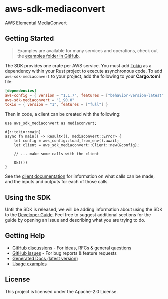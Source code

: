 # aws-sdk-mediaconvert

AWS Elemental MediaConvert

## Getting Started

> Examples are available for many services and operations, check out the
> [examples folder in GitHub](https://github.com/awslabs/aws-sdk-rust/tree/main/examples).

The SDK provides one crate per AWS service. You must add [Tokio](https://crates.io/crates/tokio)
as a dependency within your Rust project to execute asynchronous code. To add `aws-sdk-mediaconvert` to
your project, add the following to your **Cargo.toml** file:

```toml
[dependencies]
aws-config = { version = "1.1.7", features = ["behavior-version-latest"] }
aws-sdk-mediaconvert = "1.90.0"
tokio = { version = "1", features = ["full"] }
```

Then in code, a client can be created with the following:

```rust,no_run
use aws_sdk_mediaconvert as mediaconvert;

#[::tokio::main]
async fn main() -> Result<(), mediaconvert::Error> {
    let config = aws_config::load_from_env().await;
    let client = aws_sdk_mediaconvert::Client::new(&config);

    // ... make some calls with the client

    Ok(())
}
```

See the [client documentation](https://docs.rs/aws-sdk-mediaconvert/latest/aws_sdk_mediaconvert/client/struct.Client.html)
for information on what calls can be made, and the inputs and outputs for each of those calls.

## Using the SDK

Until the SDK is released, we will be adding information about using the SDK to the
[Developer Guide](https://docs.aws.amazon.com/sdk-for-rust/latest/dg/welcome.html). Feel free to suggest
additional sections for the guide by opening an issue and describing what you are trying to do.

## Getting Help

* [GitHub discussions](https://github.com/awslabs/aws-sdk-rust/discussions) - For ideas, RFCs & general questions
* [GitHub issues](https://github.com/awslabs/aws-sdk-rust/issues/new/choose) - For bug reports & feature requests
* [Generated Docs (latest version)](https://awslabs.github.io/aws-sdk-rust/)
* [Usage examples](https://github.com/awslabs/aws-sdk-rust/tree/main/examples)

## License

This project is licensed under the Apache-2.0 License.

